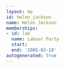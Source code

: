 ```yaml
---
layout: mp
id: helen_jackson
name: Helen Jackson
memberships:
- id: lab
  name: Labour Party
  start: 
  end: '2005-03-18'
autogenerated: true
---
```

